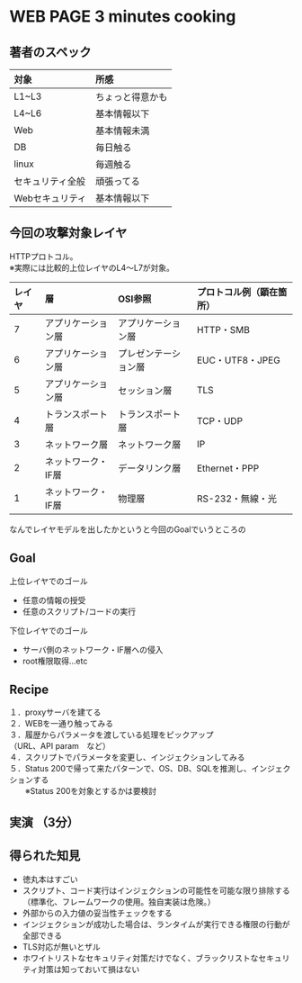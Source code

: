 # WEB PAGE 3 minutes cooking  

## 著者のスペック  

|対象|所感|
|:----|:----|
|L1~L3|ちょっと得意かも|
|L4~L6|基本情報以下|
|Web|基本情報未満|
|DB|毎日触る|
|linux|毎週触る|
|セキュリティ全般|頑張ってる|
|Webセキュリティ|基本情報以下|

## 今回の攻撃対象レイヤ

HTTPプロトコル。  
※実際には比較的上位レイヤのL4～L7が対象。  

|レイヤ|層|OSI参照|プロトコル例（顕在箇所）|
|:----|:----|:----|:----|
|7|アプリケーション層|アプリケーション層|HTTP・SMB|
|6|アプリケーション層|プレゼンテーション層|EUC・UTF8・JPEG|
|5|アプリケーション層|セッション層|TLS|
|4|トランスポート層|トランスポート層|TCP・UDP|
|3|ネットワーク層|ネットワーク層|IP|
|2|ネットワーク・IF層|データリンク層|Ethernet・PPP|
|1|ネットワーク・IF層|物理層|RS-232・無線・光|

なんでレイヤモデルを出したかというと今回のGoalでいうところの

## Goal  

上位レイヤでのゴール  

* 任意の情報の授受  
* 任意のスクリプト/コードの実行  

下位レイヤでのゴール

* サーバ側のネットワーク・IF層への侵入
* root権限取得…etc  

## Recipe  

１．proxyサーバを建てる  
２．WEBを一通り触ってみる  
３．履歴からパラメータを渡している処理をピックアップ  
（URL、API param　など）  
４．スクリプトでパラメータを変更し、インジェクションしてみる  
５．Status 200で帰って来たパターンで、OS、DB、SQLを推測し、インジェクションする  
　　※Status 200を対象とするかは要検討  

## 実演  （3分）

## 得られた知見  

* 徳丸本はすごい
* スクリプト、コード実行はインジェクションの可能性を可能な限り排除する（標準化、フレームワークの使用。独自実装は危険。）
* 外部からの入力値の妥当性チェックをする
* インジェクションが成功した場合は、ランタイムが実行できる権限の行動が全部できる
* TLS対応が無いとザル  
* ホワイトリストなセキュリティ対策だけでなく、ブラックリストなセキュリティ対策は知っておいて損はない
